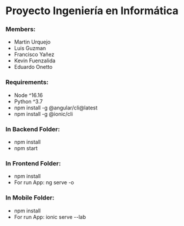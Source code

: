 # Proyecto Ingeniería en Informática

### Members:
* Martin Urquejo
* Luis Guzman
* Francisco Yañez
* Kevin Fuenzalida
* Eduardo Onetto

### Requirements:

* Node ^16.16 
* Python ^3.7
* npm install -g @angular/cli@latest
* npm install -g @ionic/cli

### In Backend Folder:

* npm install
* npm start

### In Frontend Folder:

* npm install
* For run App: ng serve -o

### In Mobile Folder:

* npm install
* For run App: ionic serve --lab